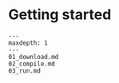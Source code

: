 Getting started
===============


```{toctree}
---
maxdepth: 1
---
01_download.md
02_compile.md
03_run.md
```
